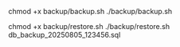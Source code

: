 chmod +x backup/backup.sh
./backup/backup.sh

chmod +x backup/restore.sh
./backup/restore.sh db_backup_20250805_123456.sql
